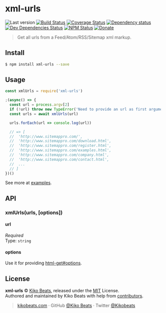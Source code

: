 # xml-urls

![Last version](https://img.shields.io/github/tag/Kikobeats/xml-urls.svg?style=flat-square)
[![Build Status](https://img.shields.io/travis/Kikobeats/xml-urls/master.svg?style=flat-square)](https://travis-ci.org/Kikobeats/xml-urls)
[![Coverage Status](https://img.shields.io/coveralls/Kikobeats/xml-urls.svg?style=flat-square)](https://coveralls.io/github/Kikobeats/xml-urls)
[![Dependency status](https://img.shields.io/david/Kikobeats/xml-urls.svg?style=flat-square)](https://david-dm.org/Kikobeats/xml-urls)
[![Dev Dependencies Status](https://img.shields.io/david/dev/Kikobeats/xml-urls.svg?style=flat-square)](https://david-dm.org/Kikobeats/xml-urls#info=devDependencies)
[![NPM Status](https://img.shields.io/npm/dm/xml-urls.svg?style=flat-square)](https://www.npmjs.org/package/xml-urls)
[![Donate](https://img.shields.io/badge/donate-paypal-blue.svg?style=flat-square)](https://paypal.me/Kikobeats)

> Get all urls from a Feed/Atom/RSS/Sitemap xml markup.

## Install

```bash
$ npm install xml-urls --save
```

## Usage

```js
const xmlUrls = require('xml-urls')

;(async() => {
  const url = process.argv[2]
  if (!url) throw new TypeError('Need to provide an url as first argument.')
  const urls = await xmlUrls(url)

  urls.forEach(url => console.log(url))

  // => [
  //  'http://www.sitemappro.com/',
  //  'http://www.sitemappro.com/download.html',
  //  'http://www.sitemappro.com/register.html',
  //  'http://www.sitemappro.com/examples.html',
  //  'http://www.sitemappro.com/company.html',
  //  'http://www.sitemappro.com/contact.html',
  //  ...
  // ]
})()
```

See more at [examples](/examples).

## API

### xmlUrls(urls, [options])

#### url

*Required*<br>
Type: `string`

#### options

Use it for providing [html-get#options](https://github.com/Kikobeats/html-get#options).

## License

**xml-urls** © [Kiko Beats](https://kikobeats.com), released under the [MIT](https://github.com/Kikobeats/xml-urls/blob/master/LICENSE.md) License.<br>
Authored and maintained by Kiko Beats with help from [contributors](https://github.com/Kikobeats/xml-urls/contributors).

> [kikobeats.com](https://kikobeats.com) · GitHub [@Kiko Beats](https://github.com/Kikobeats) · Twitter [@Kikobeats](https://twitter.com/Kikobeats)
